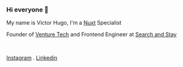 ### Hi everyone 👋

My name is Victor Hugo, I'm a [Nuxt](https://nuxt.com) Specialist <br>

Founder of [Venture Tech](https://ventureth.com.br) and Frontend Engineer at [Search and Stay](https://searchandstay.com)

<br>

[Instagram](https://www.instagram.com/victorh5_/) . [Linkedin](https://www.linkedin.com/in/victorh5/)
